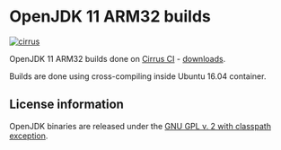 OpenJDK 11 ARM32 builds
=======================

[![cirrus](https://api.cirrus-ci.com/github/ojdkbuild/contrib_jdk11u-arm32-ci.svg?branch=jdk-11.0.10%2B9)](https://cirrus-ci.com/github/ojdkbuild/contrib_jdk11u-arm32-ci)

OpenJDK 11 ARM32 builds done on [Cirrus CI](https://cirrus-ci.org/) - [downloads](https://github.com/ojdkbuild/contrib_jdk11u-arm32-ci/releases).

Builds are done using cross-compiling inside Ubuntu 16.04 container.

License information
-------------------

OpenJDK binaries are released under the [GNU GPL v. 2 with classpath exception](https://github.com/ojdkbuild/contrib_jdk11u-arm32-ci/blob/master/LICENSE).
